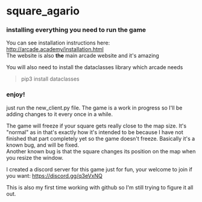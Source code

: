 # square_agario

### installing everything you need to run the game
You can see installation instructions here: <http://arcade.academy/installation.html>
<br>The website is also **the** main arcade website and it's amazing

You will also need to install the dataclasses library which arcade needs
> pip3 install dataclasses

### enjoy!
just run the new_client.py file. The game is a work in progress so I'll be adding changes to it every once in a while.

The game will freeze if your square gets really close to the map size. It's "normal" as in that's exactly how it's intended to be because I have not finished that part completely yet so the game doesn't freeze. Basically it's a known bug, and will be fixed.
<br>Another known bug is that the square changes its position on the map when you resize the window.

I created a discord server for this game just for fun, your welcome to join if you want: <https://discord.gg/q3eVxNQ>

This is also my first time working with github so I'm still trying to figure it all out.
